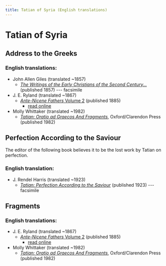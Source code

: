 ```yaml
---
title: Tatian of Syria (English translations)
---
```


# Tatian of Syria

## Address to the Greeks

### English translations:

* John Allen Giles (translated ~1857)
  * [*The Writings of the Early Christians of the Second Century...*](https://archive.org/details/thewritingsofchr00gileuoft) (published 1857) --- facsimile
* J. E. Ryland (translated ~1867)
  * [*Ante-Nicene Fathers* Volume 2](anf.html) (published 1885)
    * [read online](http://www.ccel.org/ccel/schaff/anf02.iii.ii.html)
* Molly Whittaker (translated ~1982)
  * [*Tatian: Oratio ad Graecos And Fragments*](https://archive.org/details/oratioadgraecosf0000tati), Oxford/Clarendon Press (published 1982)

## Perfection According to the Saviour

The editor of the following book believes it to be the lost work by Tatian on perfection.

### English translation:

* J. Rendel Harris (translated ~1923)
  * [*Tatian: Perfection According to the Saviour*](https://archive.org/details/tatianperfection00harr) (published 1923) --- facsimile

## Fragments

### English translations:

* J. E. Ryland (translated ~1867)
  * [*Ante-Nicene Fathers* Volume 2](anf.html) (published 1885)
    * [read online](http://www.ccel.org/ccel/schaff/anf02.iii.iii.html)
* Molly Whittaker (translated ~1982)
  * [*Tatian: Oratio ad Graecos And Fragments*](https://archive.org/details/oratioadgraecosf0000tati), Oxford/Clarendon Press (published 1982)



